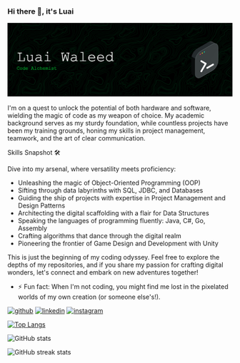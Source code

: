 ### Hi there 👋, it's **Luai**
![Header](./github-header-image.png)

I'm on a quest to unlock the potential of both hardware and software, wielding the magic of code as my weapon of choice. My academic background serves as my sturdy foundation, while countless projects have been my training grounds, honing my skills in project management, teamwork, and the art of clear communication.

Skills Snapshot 🛠️

Dive into my arsenal, where versatility meets proficiency:

* Unleashing the magic of Object-Oriented Programming (OOP)
* Sifting through data labyrinths with SQL, JDBC, and Databases
* Guiding the ship of projects with expertise in Project Management and Design Patterns
* Architecting the digital scaffolding with a flair for Data Structures
* Speaking the languages of programming fluently: Java, C#, Go, Assembly
* Crafting algorithms that dance through the digital realm
* Pioneering the frontier of Game Design and Development with Unity

This is just the beginning of my coding odyssey. Feel free to explore the depths of my repositories, and if you share my passion for crafting digital wonders, let's connect and embark on new adventures together!

- ⚡ Fun fact: When I'm not coding, you might find me lost in the pixelated worlds of my own creation (or someone else's!). 


[<img src='https://cdn.jsdelivr.net/npm/simple-icons@3.0.1/icons/github.svg' alt='github' height='40'>](https://github.com/mistaluai)  [<img src='https://cdn.jsdelivr.net/npm/simple-icons@3.0.1/icons/linkedin.svg' alt='linkedin' height='40'>](https://www.linkedin.com/in/mistaluai/)  [<img src='https://cdn.jsdelivr.net/npm/simple-icons@3.0.1/icons/instagram.svg' alt='instagram' height='40'>](https://www.instagram.com/mistaluai/)  

[![Top Langs](https://github-readme-stats.vercel.app/api/top-langs/?username=mistaluai)](https://github.com/anuraghazra/github-readme-stats)

![GitHub stats](https://github-readme-stats.vercel.app/api?username=mistaluai&show_icons=true&count_private=true)  

![GitHub streak stats](https://streak-stats.demolab.com/?user=mistaluai)  

